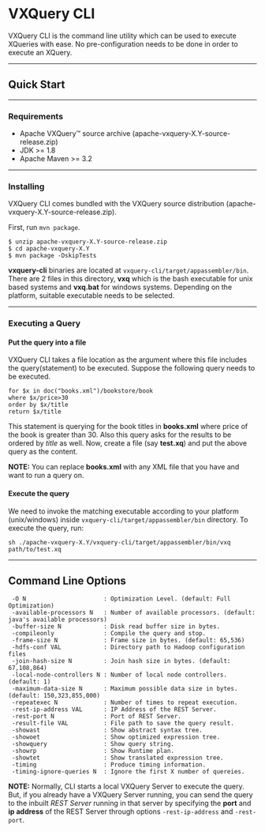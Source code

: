 # VXQuery CLI

VXQuery CLI is the command line utility which can be used to execute XQueries 
with ease. No pre-configuration needs to be done in order to execute an XQuery.

---

## Quick Start

***

### Requirements

- Apache VXQuery™ source archive (apache-vxquery-X.Y-source-release.zip)
- JDK >= 1.8
- Apache Maven >= 3.2

***

### Installing

VXQuery CLI comes bundled with the VXQuery source distribution 
(apache-vxquery-X.Y-source-release.zip).

First, run `mvn package`.

```
$ unzip apache-vxquery-X.Y-source-release.zip
$ cd apache-vxquery-X.Y
$ mvn package -DskipTests
```

**vxquery-cli** binaries are located at `vxquery-cli/target/appassembler/bin`. 
There are 2 files in this directory, **vxq** which is the bash executable for unix
based systems and **vxq.bat** for windows systems. Depending on the platform,
suitable executable needs to be selected.

***

### Executing a Query

#### Put the query into a file

VXQuery CLI takes a file location as the argument where this file includes the 
query(statement) to be executed. Suppose the following query needs to be executed.

```
for $x in doc("books.xml")/bookstore/book
where $x/price>30
order by $x/title
return $x/title
```
This statement is querying for the book titles in **books.xml** where price of
the book is greater than 30. Also this query asks for the results to be ordered by
*title* as well. Now, create a file (say **test.xq**) and put the above query as
the content.

**NOTE:** You can replace **books.xml** with any XML file that you have and want 
to run a query on.

#### Execute the query

We need to invoke the matching executable according to your platform (unix/windows) 
inside `vxquery-cli/target/appassembler/bin` directory. To execute the query, run:

```
sh ./apache-vxquery-X.Y/vxquery-cli/target/appassembler/bin/vxq path/to/test.xq
```

***

## Command Line Options

```
 -O N                      : Optimization Level. (default: Full Optimization)
 -available-processors N   : Number of available processors. (default: java's available processors)
 -buffer-size N            : Disk read buffer size in bytes.
 -compileonly              : Compile the query and stop.
 -frame-size N             : Frame size in bytes. (default: 65,536)
 -hdfs-conf VAL            : Directory path to Hadoop configuration files
 -join-hash-size N         : Join hash size in bytes. (default: 67,108,864)
 -local-node-controllers N : Number of local node controllers. (default: 1)
 -maximum-data-size N      : Maximum possible data size in bytes. (default: 150,323,855,000)
 -repeatexec N             : Number of times to repeat execution.
 -rest-ip-address VAL      : IP Address of the REST Server.
 -rest-port N              : Port of REST Server.
 -result-file VAL          : File path to save the query result.
 -showast                  : Show abstract syntax tree.
 -showoet                  : Show optimized expression tree.
 -showquery                : Show query string.
 -showrp                   : Show Runtime plan.
 -showtet                  : Show translated expression tree.
 -timing                   : Produce timing information.
 -timing-ignore-queries N  : Ignore the first X number of quereies.
```

**NOTE:** Normally, CLI starts a local VXQuery Server to execute the query. But,
if you already have a VXQuery Server running, you can send the query to the 
inbuilt *REST Server* running in that server by specifying the **port** and **ip address** 
of the REST Server through options `-rest-ip-address` and `-rest-port`.